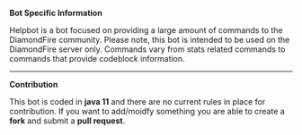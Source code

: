 
**Bot Specific Information**

Helpbot is a bot focused on providing a large amount of commands to the DiamondFire community. Please note, this bot is intended to be used on the DiamondFire server only.
Commands vary from stats related commands to commands that provide codeblock information.
 
***

**Contribution** 

This bot is coded in **java 11** and there are no current rules in place for contribution. If you want to add/moidfy something you are able to create a **fork** and submit a **pull request**.
